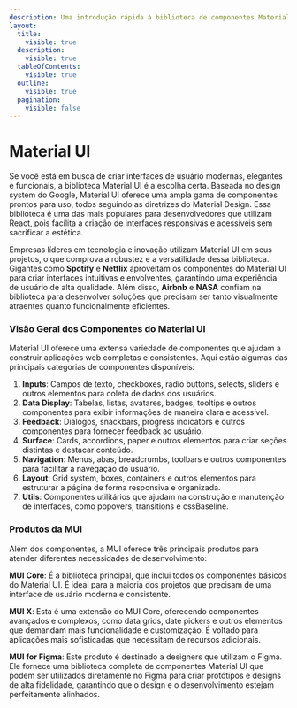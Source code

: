 ```yaml
---
description: Uma introdução rápida à biblioteca de componentes Material UI.
layout:
  title:
    visible: true
  description:
    visible: true
  tableOfContents:
    visible: true
  outline:
    visible: true
  pagination:
    visible: false
---
```


# Material UI

Se você está em busca de criar interfaces de usuário modernas, elegantes e funcionais, a biblioteca Material UI é a escolha certa. Baseada no design system do Google, Material UI oferece uma ampla gama de componentes prontos para uso, todos seguindo as diretrizes do Material Design. Essa biblioteca é uma das mais populares para desenvolvedores que utilizam React, pois facilita a criação de interfaces responsivas e acessíveis sem sacrificar a estética.

Empresas líderes em tecnologia e inovação utilizam Material UI em seus projetos, o que comprova a robustez e a versatilidade dessa biblioteca. Gigantes como **Spotify** e **Netflix** aproveitam os componentes do Material UI para criar interfaces intuitivas e envolventes, garantindo uma experiência de usuário de alta qualidade. Além disso, **Airbnb** e **NASA** confiam na biblioteca para desenvolver soluções que precisam ser tanto visualmente atraentes quanto funcionalmente eficientes.

### Visão Geral dos Componentes do Material UI

Material UI oferece uma extensa variedade de componentes que ajudam a construir aplicações web completas e consistentes. Aqui estão algumas das principais categorias de componentes disponíveis:

1. **Inputs**: Campos de texto, checkboxes, radio buttons, selects, sliders e outros elementos para coleta de dados dos usuários.
2. **Data Display**: Tabelas, listas, avatares, badges, tooltips e outros componentes para exibir informações de maneira clara e acessível.
3. **Feedback**: Diálogos, snackbars, progress indicators e outros componentes para fornecer feedback ao usuário.
4. **Surface**: Cards, accordions, paper e outros elementos para criar seções distintas e destacar conteúdo.
5. **Navigation**: Menus, abas, breadcrumbs, toolbars e outros componentes para facilitar a navegação do usuário.
6. **Layout**: Grid system, boxes, containers e outros elementos para estruturar a página de forma responsiva e organizada.
7. **Utils**: Componentes utilitários que ajudam na construção e manutenção de interfaces, como popovers, transitions e cssBaseline.

### Produtos da MUI

Além dos componentes, a MUI oferece três principais produtos para atender diferentes necessidades de desenvolvimento:

**MUI Core**: É a biblioteca principal, que inclui todos os componentes básicos do Material UI. É ideal para a maioria dos projetos que precisam de uma interface de usuário moderna e consistente.

**MUI X**: Esta é uma extensão do MUI Core, oferecendo componentes avançados e complexos, como data grids, date pickers e outros elementos que demandam mais funcionalidade e customização. É voltado para aplicações mais sofisticadas que necessitam de recursos adicionais.

**MUI for Figma**: Este produto é destinado a designers que utilizam o Figma. Ele fornece uma biblioteca completa de componentes Material UI que podem ser utilizados diretamente no Figma para criar protótipos e designs de alta fidelidade, garantindo que o design e o desenvolvimento estejam perfeitamente alinhados.
